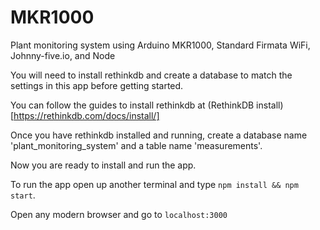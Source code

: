 # MKR1000
Plant monitoring system using Arduino MKR1000, Standard Firmata WiFi, Johnny-five.io, and Node

You will need to install rethinkdb and create a database to match the settings in this app before getting started.

You can follow the guides to install rethinkdb at (RethinkDB install)[https://rethinkdb.com/docs/install/]

Once you have rethinkdb installed and running, create a database name 'plant_monitoring_system' and a table name 'measurements'.

Now you are ready to install and run the app.

To run the app open up another terminal and type `npm install && npm start`.

Open any modern browser and go to `localhost:3000`
